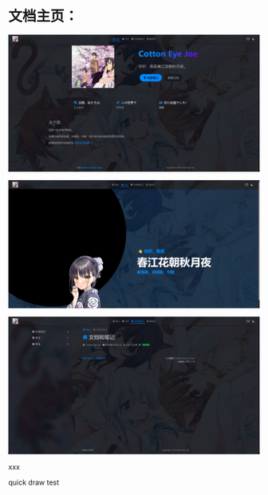 # 文档主页：

![1730712308659](image/README/1730712308659.png)

![1730712609814](image/README/1730712609814.png)


![1730712631416](image/README/1730712631416.png)

xxx

quick draw test
